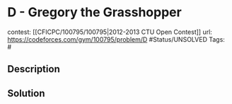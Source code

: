 # D - Gregory the Grasshopper

contest: [[CFICPC/100795/100795|2012-2013 CTU Open Contest]]
url: https://codeforces.com/gym/100795/problem/D
#Status/UNSOLVED
Tags: #

## Description

## Solution

